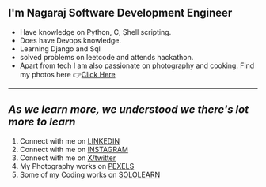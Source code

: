 ## I'm Nagaraj Software Development Engineer

- Have knowledge on Python, C, Shell scripting.
- Does have Devops knowledge.
- Learning Django and Sql
- solved problems on leetcode and attends hackathon.
- Apart from tech I am also passionate on photography and cooking. Find my photos here 👉[Click Here](https://www.pexels.com/@nagaraj-hwp-796096/)
  
[1]: http://www.github.com/nagaraj-hwp
[2]: https://www.linkedin.com/in/nagaraj-palpandi/
[3]: https://www.pexels.com/@nagaraj-hwp-796096/

  ---
  *__As we learn more, we understood we there's lot more to learn__*
  ---
  
1. Connect with me on [LINKEDIN](https://www.linkedin.com/in/nagaraj-palpandi/)
2. Connect with me on [INSTAGRAM](https://www.instagram.com/nagaraj_hwp/)
3. Connect with me on [X/twitter](https://twitter.com/nagaraj_hwp)
4. My Photography works on [PEXELS](https://www.pexels.com/@nagaraj-hwp-796096/)
5. Some of my Coding works on [SOLOLEARN](https://www.sololearn.com/profile/10943821)

